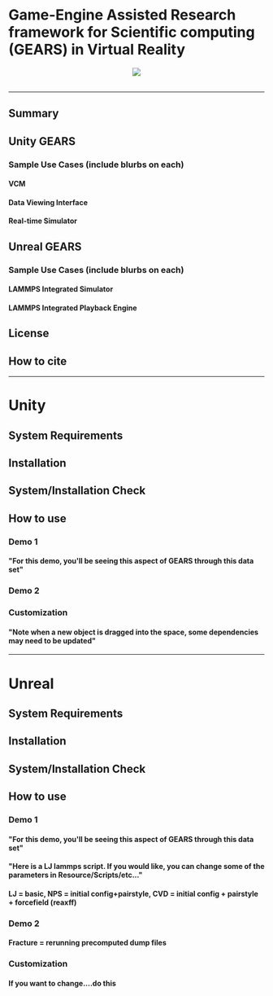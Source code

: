 # Game-Engine Assisted Research framework for Scientific computing (GEARS) in Virtual Reality

<div align="center">
  <img src="https://magics.usc.edu/wp-content/uploads/2017/06/GEARS-Logo2.jpg"><br><br>
</div>

-----------------

## Summary

## Unity GEARS
### Sample Use Cases (include blurbs on each)
#### VCM
#### Data Viewing Interface
#### Real-time Simulator

## Unreal GEARS
### Sample Use Cases (include blurbs on each)
#### LAMMPS Integrated Simulator
#### LAMMPS Integrated Playback Engine

## License

## How to cite

-----------------
# Unity

## System Requirements
## Installation
## System/Installation Check
## How to use
### Demo 1 
#### "For this demo, you'll be seeing this aspect of GEARS through this data set"
### Demo 2
### Customization
#### "Note when a new object is dragged into the space, some dependencies may need to be updated"

-----------------
# Unreal

## System Requirements
## Installation
## System/Installation Check
## How to use
### Demo 1 
#### "For this demo, you'll be seeing this aspect of GEARS through this data set"
#### "Here is a LJ lammps script. If you would like, you can change some of the parameters in Resource/Scripts/etc..."
#### LJ = basic, NPS = initial config+pairstyle, CVD = initial config + pairstyle + forcefield (reaxff)
### Demo 2
#### Fracture = rerunning precomputed dump files
### Customization
#### If you want to change....do this